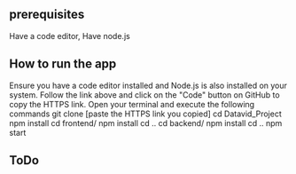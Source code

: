## prerequisites

Have a code editor,
Have node.js

## How to run the app

Ensure you have a code editor installed and Node.js is also installed on your system.
Follow the link above and click on the "Code" button on GitHub to copy the HTTPS link.
Open your terminal and execute the following commands
  git clone [paste the HTTPS link you copied]
  cd Datavid_Project
  npm install
  cd frontend/
  npm install
  cd ..
  cd backend/
  npm install
  cd ..
  npm start  

## ToDo